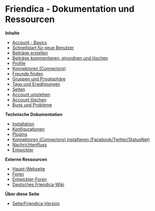 Friendica - Dokumentation und Ressourcen
=====================================

**Inhalte**

* [Account - Basics](help/Account-Basics)
* [Schnellstart für neue Benutzer](help/guide)
* [Beiträge erstellen](help/Text_editor)
* [Beiträge kommentieren, einordnen und löschen](help/Text_comment)
* [Profile](help/Profiles)
* [Konnektoren (Connectors)](help/Connectors)
* [Freunde finden](help/Making-Friends)
* [Gruppen und Privatsphäre](help/Groups-and-Privacy)
* [Tags und Erwähnungen](help/Tags-and-Mentions)
* [Seiten](help/Pages)
* [Account umziehen](help/Move-Account)
* [Account löschen](help/Remove-Account)
* [Bugs und Probleme](help/Bugs-and-Issues)
 
**Technische Dokumentation**

* [Installation](help/Install)
* [Konfigurationen](help/Settings)
* [Plugins](help/Plugins)
* [Konnektoren (Connectors) installieren (Facebook/Twitter/StatusNet)](help/Installing-Connectors)
* [Nachrichtenfluss](help/Message-Flow)
* [Entwickler](help/Developers)


**Externe Ressourcen**

* [Haupt-Webseite](http://friendica.com)
* [Foren](http://groups.google.com/group/friendica)
* [Entwickler-Foren](http://groups.google.com/group/friendica-dev)
* [Deutsches Friendica-Wiki](http://wiki.toktan.org/doku.php)

**Über diese Seite**

* [Seite/Friendica-Version](friendica)

